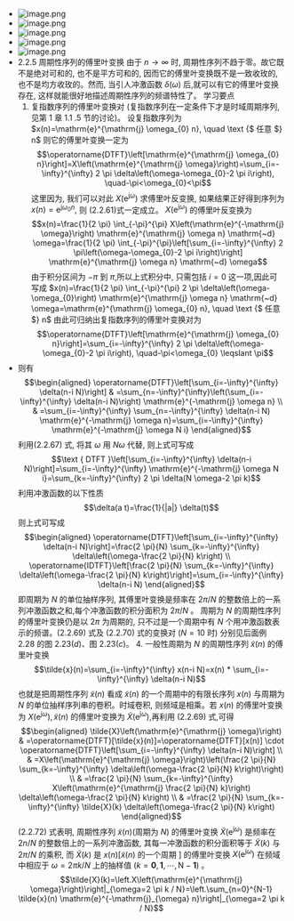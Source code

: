 - ![image.png](../assets/image_1709402733138_0.png)
- ![image.png](../assets/image_1709402748018_0.png)
- ![image.png](../assets/image_1709402756513_0.png)
- ![image.png](../assets/image_1709402777057_0.png)
- ![image.png](../assets/image_1709402825152_0.png)
- 2.2.5 周期性序列的傅里叶变换
  由于 $n \rightarrow \infty$ 时, 周期性序列不趋于零。故它既不是绝对可和的, 也不是平方可和的, 因而它的傅里叶变换既不是一致收玫的, 也不是均方收玫的。然而, 当引人冲激函数 $\delta(\omega)$ 后,就可以有它的傅里叶变换存在, 这样就能很好地描述周期性序列的频谱特性了。
  学习要点
  1. 复指数序列的傅里叶变换对 $($复指数序列在一定条件下才是时域周期序列, 见第 $1$ 章 1.1 .5 节的讨论)。
  设复指数序列为
  $x(n)=\mathrm{e}^{\mathrm{j} \omega_{0} n}, \quad \text {$ 任意 $} n$
  则它的傅里叶变换一定为
  $$\operatorname{DTFT}\left[\mathrm{e}^{\mathrm{j} \omega_{0} n}\right]=X\left(\mathrm{e}^{\mathrm{j} \omega}\right)=\sum_{i=-\infty}^{\infty} 2 \pi \delta\left(\omega-\omega_{0}-2 \pi i\right), \quad-\pi<\omega_{0}<\pi$$
  这里因为, 我们可以对此 $X\left(\mathrm{e}^{\mathrm{j} \omega}\right)$ 求傅里叶反变换, 如果结果正好得到序列为 $x(n)=\mathrm{e}^{\mathrm{j} \omega_{0} n} ,$ 则 $(2.2.61)$式一定成立。 $X\left(\mathrm{e}^{\mathrm{j} \omega}\right)$ 的傅里叶反变换为
  $$x(n)=\frac{1}{2 \pi} \int_{-\pi}^{\pi} X\left(\mathrm{e}^{-\mathrm{j} \omega}\right) \mathrm{e}^{\mathrm{j} \omega n} \mathrm{~d} \omega=\frac{1}{2 \pi} \int_{-\pi}^{\pi}\left[\sum_{i=-\infty}^{\infty} 2 \pi\left(\omega-\omega_{0}-2 \pi i\right)\right] \mathrm{e}^{\mathrm{j} \omega n} \mathrm{~d} \omega$$
  由于积分区间为 $-\pi$ 到 $\pi ,$所以上式积分中, 只需包括 $i=0$ 这一项,因此可写成
  $x(n)=\frac{1}{2 \pi} \int_{-\pi}^{\pi} 2 \pi \delta\left(\omega-\omega_{0}\right) \mathrm{e}^{\mathrm{j} \omega n} \mathrm{~d} \omega=\mathrm{e}^{\mathrm{j} \omega_{0} n}, \quad \text {$ 任意 $} n$
  由此可归纳出复指数序列的傅里叶变换对为
  $$\operatorname{DTFT}\left[\mathrm{e}^{\mathrm{j} \omega_{0} n}\right]=\sum_{i=-\infty}^{\infty} 2 \pi \delta\left(\omega-\omega_{0}-2 \pi i\right), \quad-\pi<\omega_{0} \leqslant \pi$$
- 则有
  $$\begin{aligned}
  \operatorname{DTFT}\left[\sum_{i=-\infty}^{\infty} \delta(n-i N)\right] & =\sum_{n=-\infty}^{\infty}\left(\sum_{i=-\infty}^{\infty} \delta(n-i N)\right) \mathrm{e}^{-\mathrm{j} \omega n} \\
  & =\sum_{i=-\infty}^{\infty} \sum_{n=-\infty}^{\infty} \delta(n-i N) \mathrm{e}^{-\mathrm{j} \omega n}=\sum_{i=-\infty}^{\infty} \mathrm{e}^{-\mathrm{j} \omega N i}
  \end{aligned}$$
  利用$(2.2.67)$ 式, 将其 $\omega$ 用 $N \omega$ 代替, 则上式可写成
  $$\text { DTFT }\left[\sum_{i=-\infty}^{\infty} \delta(n-i N)\right]=\sum_{i=-\infty}^{\infty} \mathrm{e}^{-\mathrm{j} \omega N i}=\sum_{k=-\infty}^{\infty} 2 \pi \delta(N \omega-2 \pi k)$$
  利用冲激函数的以下性质
  $$\delta(a t)=\frac{1}{|a|} \delta(t)$$
  则上式可写成
  $$\begin{aligned}
  \operatorname{DTFT}\left[\sum_{i=-\infty}^{\infty} \delta(n-i N)\right]=\frac{2 \pi}{N} \sum_{k=-\infty}^{\infty} \delta\left(\omega-\frac{2 \pi}{N} k\right) \\
  \operatorname{IDTFT}\left[\frac{2 \pi}{N} \sum_{k=-\infty}^{\infty} \delta\left(\omega-\frac{2 \pi}{N} k\right)\right]=\sum_{i=-\infty}^{\infty} \delta(n-i N)
  \end{aligned}$$
  即周期为 $N$ 的单位抽样序列, 其傅里叶变换是频率在 $2 \pi / N$ 的整数倍上的一系列冲激函数之和,每个冲激函数的积分面积为 $2 \pi / N$ 。
  周期为 $N$ 的周期性序列的傅里叶变换仍是以 $2 \pi$ 为周期的, 只不过是一个周期中有 $N$ 个用冲激函数表示的频谱。$(2.2.69)$ 式及 $(2.2.70)$ 式的变换对 $( N=10$ 时) 分别见后面例 2.28 的图 $2.23(d)$、图 $2.23(c)$。
  4. 一般性周期为 $N$ 的周期性序列 $\tilde{x}(n)$ 的傅里叶变换
  $$\tilde{x}(n)=\sum_{i=-\infty}^{\infty} x(n-i N)=x(n) * \sum_{i=-\infty}^{\infty} \delta(n-i N)$$
  也就是把周期性序列 $\tilde{x}(n)$ 看成 $\tilde{x}(n)$ 的一个周期中的有限长序列 $x(n)$ 与周期为 $N$ 的单位抽样序列串的卷积。时域卷积, 则频域是相乘。若 $x(n)$ 的傅里叶变换为 $X\left(\mathrm{e}^{\mathrm{j} \omega}\right), \tilde{x}(n)$ 的傅里叶变换为 $\tilde{X}\left(\mathrm{e}^{\mathrm{j} \omega}\right) ,$再利用 $(2.2 .69)$ 式,可得
  $$\begin{aligned}
  \tilde{X}\left(\mathrm{e}^{\mathrm{j} \omega}\right) & =\operatorname{DTFT}[\tilde{x}(n)]=\operatorname{DTFT}[x(n)] \cdot \operatorname{DTFT}\left[\sum_{i=-\infty}^{\infty} \delta(n-i N)\right] \\
  & =X\left(\mathrm{e}^{\mathrm{j} \omega}\right)\left(\frac{2 \pi}{N} \sum_{k=-\infty}^{\infty} \delta\left(\omega-\frac{2 \pi}{N} k\right)\right) \\
  & =\frac{2 \pi}{N} \sum_{k=-\infty}^{\infty} X\left(\mathrm{e}^{\mathrm{j} \frac{2 \pi}{N} k}\right) \delta\left(\omega-\frac{2 \pi}{N} k\right) \\
  & =\frac{2 \pi}{N} \sum_{k=-\infty}^{\infty} \tilde{X}(k) \delta\left(\omega-\frac{2 \pi}{N} k\right)
  \end{aligned}$$
  $(2.2.72)$ 式表明, 周期性序列 $\tilde{x}(n) ($周期为 ${N} )$ 的傅里叶变换 $\tilde{{X}}\left(\mathrm{e}^{\mathrm{j} \omega}\right)$ 是频率在 $2 n / N$ 的整数倍上的一系列冲激函数, 其每一冲激函数的积分面积等于 $\tilde{{X}}(k)$ 与 $2 \pi / N$ 的乘积, 而 $\tilde{{X}}(k)$ 是 $x(n)[\tilde{x}(n)$ 的一个周期 ] 的傅里叶变换 $X\left(\mathrm{e}^{\mathrm{j} \omega}\right)$ 在频域中相应于 $\omega=2 \pi k / N$ 上的抽样值 $(k= \mathbf{0}, \mathbf{1}, \cdots, \mathrm{N}-\mathbf{1})$ 。
  $$\tilde{X}(k)=\left.X\left(\mathrm{e}^{\mathrm{j} \omega}\right)\right|_{\omega=2 \pi k / N}=\left.\sum_{n=0}^{N-1} \tilde{x}(n) \mathrm{e}^{-\mathrm{j}_{\omega} n}\right|_{\omega=2 \pi k / N}$$